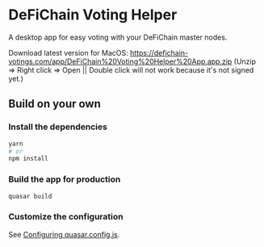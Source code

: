 # DeFiChain Voting Helper

A desktop app for easy voting with your DeFiChain master nodes.

Download latest version for MacOS:
https://defichain-votings.com/app/DeFiChain%20Voting%20Helper%20App.app.zip
(Unzip => Right click => Open || Double click will not work because it's not signed yet.)


## Build on your own

### Install the dependencies
```bash
yarn
# or
npm install
```

### Build the app for production
```bash
quasar build
```

### Customize the configuration
See [Configuring quasar.config.js](https://v2.quasar.dev/quasar-cli-vite/quasar-config-js).
